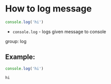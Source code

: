 # How to log message

```js
console.log('hi')
```

- `console.log` - logs given message to console

group: log

## Example: 
```js
console.log('hi')
```
```
hi

```

